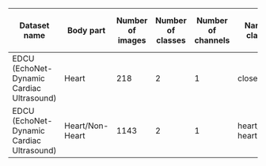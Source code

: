 | Dataset name                                    | Body part          | Number of images | Number of classes | Number of channels | Name of classes    | Number of instances per class   | Width       | Height      | DOI                      | Download URL                                                                                                                                     |
|-------------------------------------------------|--------------------|------------------|-------------------|--------------------|--------------------|-------------------------------|-------------|-------------|--------------------------|--------------------------------------------------------------------------------------------------------------------------------------------------|
| EDCU (EchoNet-Dynamic Cardiac Ultrasound)       | Heart              | 218              | 2                 | 1                  | closed/open        | 80/138                        | 128.00±0.00 | 128.00±0.00 | 10.71718/yqp5-y078       | [Download](https://www.dropbox.com/scl/fo/m7bybibrpwhpdwvyy6434/h?rlkey=n98gkl69vf8i5m4hdjj60ib7d&dl=0)                                          |
| EDCU (EchoNet-Dynamic Cardiac Ultrasound)       | Heart/Non-Heart    | 1143             | 2                 | 1                  | heart/non-heart     | 925/218                       | 128.00±0.00 | 128.00±0.00 | 10.71718/yqp5-y078       | [Download](https://www.dropbox.com/scl/fo/m7bybibrpwhpdwvyy6434/h?rlkey=n98gkl69vf8i5m4hdjj60ib7d&dl=0)                                          |
